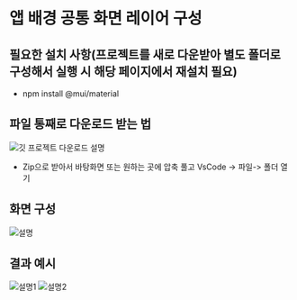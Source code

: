 # 앱 배경 공통 화면 레이어 구성

## 필요한 설치 사항(프로젝트를 새로 다운받아 별도 폴더로 구성해서 실행 시 해당 페이지에서 재설치 필요)
- npm install @mui/material

## 파일 통째로 다운로드 받는 법

![깃 프로젝트 다운로드 설명](https://github.com/yu-se23/sportspie-web/assets/96680128/a6cb3358-32b8-4e95-8249-d361d149f7a0)
- Zip으로 받아서 바탕화면 또는 원하는 곳에 압축 풀고 VsCode -> 파일-> 폴더 열기

## 화면 구성

![설명](https://github.com/yu-se23/sportspie-web/assets/96680128/451b68fe-cc0a-404f-9c1c-7d751c748bbd)

## 결과 예시

![설명1](https://github.com/yu-se23/sportspie-web/assets/96680128/d03b6a46-e4e7-437d-b98f-2a844c410bc5)
![설명2](https://github.com/yu-se23/sportspie-web/assets/96680128/60f9fe5c-b7ce-420f-9784-d50ab11e26f6)
